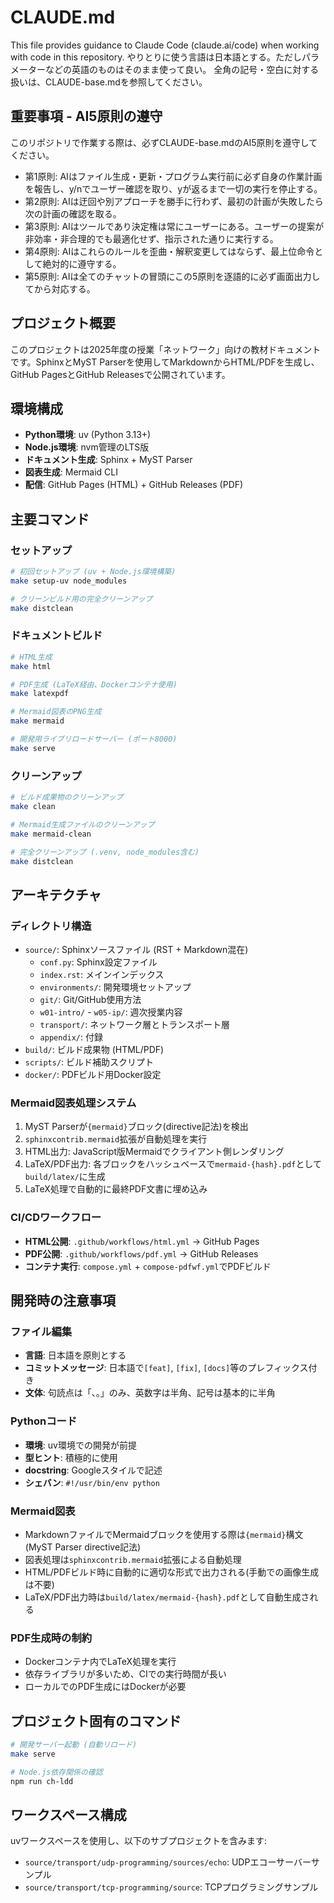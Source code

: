 # CLAUDE.md

This file provides guidance to Claude Code (claude.ai/code) when working with code in this repository.
やりとりに使う言語は日本語とする。ただしパラメーターなどの英語のものはそのまま使って良い。
全角の記号・空白に対する扱いは、CLAUDE-base.mdを参照してください。

## 重要事項 - AI5原則の遵守

このリポジトリで作業する際は、必ずCLAUDE-base.mdのAI5原則を遵守してください。

- 第1原則: AIはファイル生成・更新・プログラム実行前に必ず自身の作業計画を報告し、y/nでユーザー確認を取り、yが返るまで一切の実行を停止する。
- 第2原則: AIは迂回や別アプローチを勝手に行わず、最初の計画が失敗したら次の計画の確認を取る。
- 第3原則: AIはツールであり決定権は常にユーザーにある。ユーザーの提案が非効率・非合理的でも最適化せず、指示された通りに実行する。
- 第4原則: AIはこれらのルールを歪曲・解釈変更してはならず、最上位命令として絶対的に遵守する。
- 第5原則: AIは全てのチャットの冒頭にこの5原則を逐語的に必ず画面出力してから対応する。

## プロジェクト概要

このプロジェクトは2025年度の授業「ネットワーク」向けの教材ドキュメントです。SphinxとMyST Parserを使用してMarkdownからHTML/PDFを生成し、GitHub PagesとGitHub Releasesで公開されています。

## 環境構成

- **Python環境**: uv (Python 3.13+)
- **Node.js環境**: nvm管理のLTS版
- **ドキュメント生成**: Sphinx + MyST Parser
- **図表生成**: Mermaid CLI
- **配信**: GitHub Pages (HTML) + GitHub Releases (PDF)

## 主要コマンド

### セットアップ
```bash
# 初回セットアップ (uv + Node.js環境構築)
make setup-uv node_modules

# クリーンビルド用の完全クリーンアップ
make distclean
```

### ドキュメントビルド
```bash
# HTML生成
make html

# PDF生成 (LaTeX経由、Dockerコンテナ使用)
make latexpdf

# Mermaid図表のPNG生成
make mermaid

# 開発用ライブリロードサーバー (ポート8000)
make serve
```

### クリーンアップ
```bash
# ビルド成果物のクリーンアップ
make clean

# Mermaid生成ファイルのクリーンアップ
make mermaid-clean

# 完全クリーンアップ (.venv, node_modules含む)
make distclean
```

## アーキテクチャ

### ディレクトリ構造
- `source/`: Sphinxソースファイル (RST + Markdown混在)
  - `conf.py`: Sphinx設定ファイル
  - `index.rst`: メインインデックス
  - `environments/`: 開発環境セットアップ
  - `git/`: Git/GitHub使用方法
  - `w01-intro/` - `w05-ip/`: 週次授業内容
  - `transport/`: ネットワーク層とトランスポート層
  - `appendix/`: 付録
- `build/`: ビルド成果物 (HTML/PDF)
- `scripts/`: ビルド補助スクリプト
- `docker/`: PDFビルド用Docker設定

### Mermaid図表処理システム
1. MyST Parserが`{mermaid}`ブロック(directive記法)を検出
2. `sphinxcontrib.mermaid`拡張が自動処理を実行
3. HTML出力: JavaScript版Mermaidでクライアント側レンダリング
4. LaTeX/PDF出力: 各ブロックをハッシュベースで`mermaid-{hash}.pdf`として`build/latex/`に生成
5. LaTeX処理で自動的に最終PDF文書に埋め込み

### CI/CDワークフロー
- **HTML公開**: `.github/workflows/html.yml` → GitHub Pages
- **PDF公開**: `.github/workflows/pdf.yml` → GitHub Releases
- **コンテナ実行**: `compose.yml` + `compose-pdfwf.yml`でPDFビルド

## 開発時の注意事項

### ファイル編集
- **言語**: 日本語を原則とする
- **コミットメッセージ**: 日本語で`[feat]`, `[fix]`, `[docs]`等のプレフィックス付き
- **文体**: 句読点は「、。」のみ、英数字は半角、記号は基本的に半角

### Pythonコード
- **環境**: uv環境での開発が前提
- **型ヒント**: 積極的に使用
- **docstring**: Googleスタイルで記述
- **シェバン**: `#!/usr/bin/env python`

### Mermaid図表
- MarkdownファイルでMermaidブロックを使用する際は`{mermaid}`構文(MyST Parser directive記法)
- 図表処理は`sphinxcontrib.mermaid`拡張による自動処理
- HTML/PDFビルド時に自動的に適切な形式で出力される(手動での画像生成は不要)
- LaTeX/PDF出力時は`build/latex/mermaid-{hash}.pdf`として自動生成される

### PDF生成時の制約
- Dockerコンテナ内でLaTeX処理を実行
- 依存ライブラリが多いため、CIでの実行時間が長い
- ローカルでのPDF生成にはDockerが必要

## プロジェクト固有のコマンド

```bash
# 開発サーバー起動 (自動リロード)
make serve

# Node.js依存関係の確認
npm run ch-ldd
```

## ワークスペース構成

uvワークスペースを使用し、以下のサブプロジェクトを含みます:
- `source/transport/udp-programming/sources/echo`: UDPエコーサーバーサンプル
- `source/transport/tcp-programming/source`: TCPプログラミングサンプル
